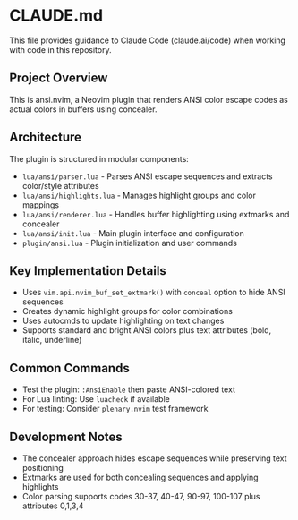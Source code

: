 # CLAUDE.md

This file provides guidance to Claude Code (claude.ai/code) when working with code in this repository.

## Project Overview

This is ansi.nvim, a Neovim plugin that renders ANSI color escape codes as actual colors in buffers using concealer.

## Architecture

The plugin is structured in modular components:

- `lua/ansi/parser.lua` - Parses ANSI escape sequences and extracts color/style attributes
- `lua/ansi/highlights.lua` - Manages highlight groups and color mappings
- `lua/ansi/renderer.lua` - Handles buffer highlighting using extmarks and concealer
- `lua/ansi/init.lua` - Main plugin interface and configuration
- `plugin/ansi.lua` - Plugin initialization and user commands

## Key Implementation Details

- Uses `vim.api.nvim_buf_set_extmark()` with `conceal` option to hide ANSI sequences
- Creates dynamic highlight groups for color combinations
- Uses autocmds to update highlighting on text changes
- Supports standard and bright ANSI colors plus text attributes (bold, italic, underline)

## Common Commands

- Test the plugin: `:AnsiEnable` then paste ANSI-colored text
- For Lua linting: Use `luacheck` if available
- For testing: Consider `plenary.nvim` test framework

## Development Notes

- The concealer approach hides escape sequences while preserving text positioning
- Extmarks are used for both concealing sequences and applying highlights
- Color parsing supports codes 30-37, 40-47, 90-97, 100-107 plus attributes 0,1,3,4